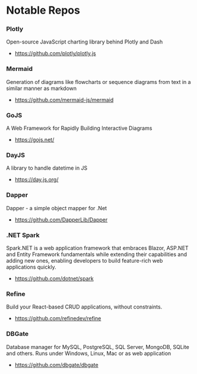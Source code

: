 # Notable Repos

### Plotly
Open-source JavaScript charting library behind Plotly and Dash
- https://github.com/plotly/plotly.js

### Mermaid
Generation of diagrams like flowcharts or sequence diagrams from text in a similar manner as markdown
- https://github.com/mermaid-js/mermaid

### GoJS
A Web Framework for Rapidly Building Interactive Diagrams
- https://gojs.net/

### DayJS
A library to handle datetime in JS
- https://day.js.org/

### Dapper
Dapper - a simple object mapper for .Net
- https://github.com/DapperLib/Dapper

### .NET Spark
Spark.NET is a web application framework that embraces Blazor, ASP.NET and Entity Framework fundamentals while extending their capabilities and adding new ones, enabling developers to build feature-rich web applications quickly.
- https://github.com/dotnet/spark

### Refine
Build your React-based CRUD applications, without constraints. 
- https://github.com/refinedev/refine

### DBGate
Database manager for MySQL, PostgreSQL, SQL Server, MongoDB, SQLite and others. Runs under Windows, Linux, Mac or as web application
- https://github.com/dbgate/dbgate
